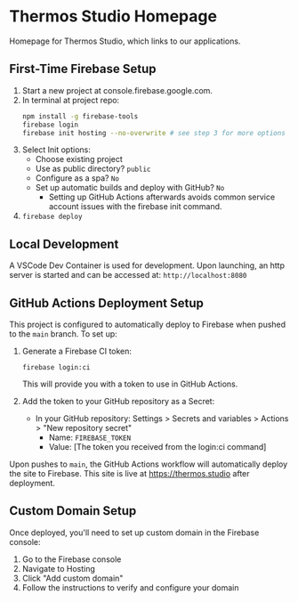 # Thermos Studio Homepage

Homepage for Thermos Studio, which links to our applications.

## First-Time Firebase Setup

1. Start a new project at console.firebase.google.com.
2. In terminal at project repo:
    ```bash
    npm install -g firebase-tools
    firebase login
    firebase init hosting --no-overwrite # see step 3 for more options
    ```
3. Select Init options:
    - Choose existing project
    - Use as public directory? `public`
    - Configure as a spa? `No`
    - Set up automatic builds and deploy with GitHub? `No`
        - Setting up GitHub Actions afterwards avoids common service account issues with the firebase init command.
4. `firebase deploy`

## Local Development

A VSCode Dev Container is used for development. Upon launching, an http server is started and can be accessed at: `http://localhost:8080`

## GitHub Actions Deployment Setup

This project is configured to automatically deploy to Firebase when pushed to the `main` branch. To set up:

1. Generate a Firebase CI token:
   ```
   firebase login:ci
   ```
   This will provide you with a token to use in GitHub Actions.

2. Add the token to your GitHub repository as a Secret:
   - In your GitHub repository: Settings > Secrets and variables > Actions > "New repository secret"
     - Name: `FIREBASE_TOKEN`
     - Value: [The token you received from the login:ci command]

Upon pushes to `main`, the GitHub Actions workflow will automatically deploy the site to Firebase. This site is live at https://thermos.studio after deployment.

## Custom Domain Setup

Once deployed, you'll need to set up custom domain in the Firebase console:

1. Go to the Firebase console
2. Navigate to Hosting
3. Click "Add custom domain"
4. Follow the instructions to verify and configure your domain